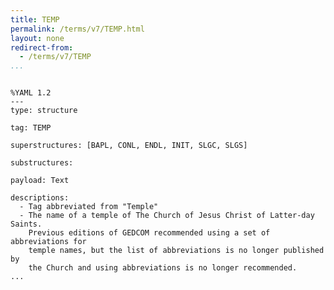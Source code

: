 ```yaml
---
title: TEMP
permalink: /terms/v7/TEMP.html
layout: none
redirect-from:
  - /terms/v7/TEMP
...
```


```

%YAML 1.2
---
type: structure

tag: TEMP

superstructures: [BAPL, CONL, ENDL, INIT, SLGC, SLGS]

substructures:

payload: Text

descriptions:
  - Tag abbreviated from "Temple"
  - The name of a temple of The Church of Jesus Christ of Latter-day Saints.
    Previous editions of GEDCOM recommended using a set of abbreviations for
    temple names, but the list of abbreviations is no longer published by
    the Church and using abbreviations is no longer recommended.
...

```